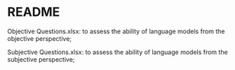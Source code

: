 # README
Objective Questions.xlsx: to assess the ability of language models from the objective perspective;

Subjective Questions.xlsx: to assess the ability of language models from the subjective perspective;
﻿
